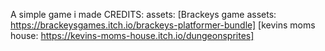 A simple game i made
CREDITS: 
assets: 
[Brackeys game assets: https://brackeysgames.itch.io/brackeys-platformer-bundle] 
[kevins moms house: https://kevins-moms-house.itch.io/dungeonsprites] 
